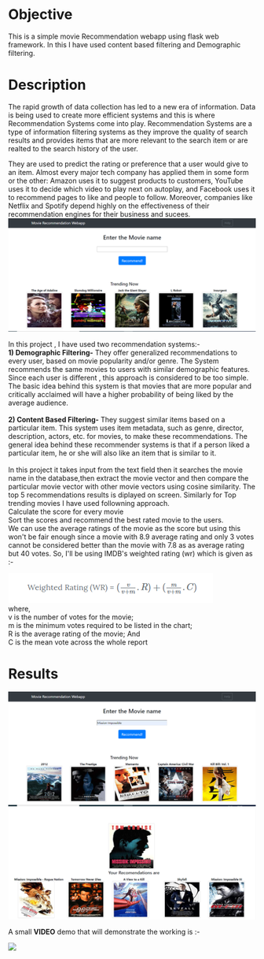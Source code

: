 <h1>Objective</h1> 
This is a simple movie Recommendation webapp using flask web framework. In this I have used content based filtering and Demographic filtering. 

<h1>Description</h1>
The rapid growth of data collection has led to a new era of information. Data is being used to create more efficient systems and this is where Recommendation Systems come into play. Recommendation Systems are a type of information filtering systems as they improve the quality of search results and provides items that are more relevant to the search item or are realted to the search history of the user.

They are used to predict the rating or preference that a user would give to an item. Almost every major tech company has applied them in some form or the other: Amazon uses it to suggest products to customers, YouTube uses it to decide which video to play next on autoplay, and Facebook uses it to recommend pages to like and people to follow. Moreover, companies like Netflix and Spotify depend highly on the effectiveness of their recommendation engines for their business and sucees.
![](images/heading.png)

In this project , I have used two recommendation systems:-<br>
<b>1) Demographic Filtering-</b> They offer generalized recommendations to every user, based on movie popularity and/or genre. The System recommends the same movies to users with similar demographic features. Since each user is different , this approach is considered to be too simple. The basic idea behind this system is that movies that are more popular and critically acclaimed will have a higher probability of being liked by the average audience.
<br><br>
<b>2) Content Based Filtering-</b> They suggest similar items based on a particular item. This system uses item metadata, such as genre, director, description, actors, etc. for movies, to make these recommendations. The general idea behind these recommender systems is that if a person liked a particular item, he or she will also like an item that is similar to it.
<br>
<br>In this project it takes input from the text field then it searches the movie name in the database,then extract the movie vector and then compare the particular movie vector with other movie vectors using cosine similarity.
The top 5 recommendations results is diplayed on screen.
Similarly for Top trending movies I have used followning approach.
<br>Calculate the score for every movie
<br>Sort the scores and recommend the best rated movie to the users.
<br>We can use the average ratings of the movie as the score but using this won't be fair enough since a movie with 8.9 average rating and only 3 votes cannot be considered better than the movie with 7.8 as as average rating but 40 votes. So, I'll be using IMDB's weighted rating (wr) which is given as :-

![](images/formula.png)
<br>where,
<br>v is the number of votes for the movie;
<br>m is the minimum votes required to be listed in the chart;
<br>R is the average rating of the movie; And
<br>C is the mean vote across the whole report
<h1>Results</h1>

![](images/result1.png)
![](images/result2.png)


A small <b>VIDEO</b> demo that will demonstrate the working is :-


<img src="![Movie-Recommendation-Webapp-Goog](https://user-images.githubusercontent.com/50323194/83939430-a62f4600-a7fa-11ea-9245-e31409f1ba3d.gif)" width="80%">

